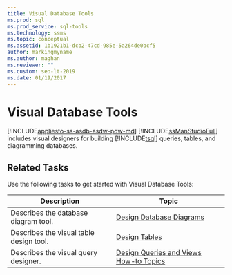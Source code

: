 ```yaml
---
title: Visual Database Tools
ms.prod: sql
ms.prod_service: sql-tools
ms.technology: ssms
ms.topic: conceptual
ms.assetid: 1b1921b1-dcb2-47cd-985e-5a264de0bcf5
author: markingmyname
ms.author: maghan
ms.reviewer: ""
ms.custom: seo-lt-2019
ms.date: 01/19/2017
---
```


# Visual Database Tools

[!INCLUDE[appliesto-ss-asdb-asdw-pdw-md](../../includes/appliesto-ss-asdb-asdw-pdw-md.md)]
[!INCLUDE[ssManStudioFull](../../includes/ssmanstudiofull-md.md)] includes visual designers for building [!INCLUDE[tsql](../../includes/tsql-md.md)] queries, tables, and diagramming databases.  
  
## Related Tasks

Use the following tasks to get started with Visual Database Tools:  
  
|**Description**|**Topic**|  
|-------------------|-------------|  
|Describes the database diagram tool.|[Design Database Diagrams](../../ssms/visual-db-tools/design-database-diagrams-visual-database-tools.md)|  
|Describes the visual table design tool.|[Design Tables](../../ssms/visual-db-tools/design-tables-visual-database-tools.md)|  
|Describes the visual query designer.|[Design Queries and Views How-to Topics](../../ssms/visual-db-tools/design-queries-and-views-how-to-topics-visual-database-tools.md)| 